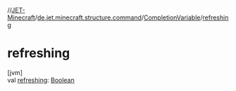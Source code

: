 //[JET-Minecraft](../../../index.md)/[de.jet.minecraft.structure.command](../index.md)/[CompletionVariable](index.md)/[refreshing](refreshing.md)

# refreshing

[jvm]\
val [refreshing](refreshing.md): [Boolean](https://kotlinlang.org/api/latest/jvm/stdlib/kotlin/-boolean/index.html)
